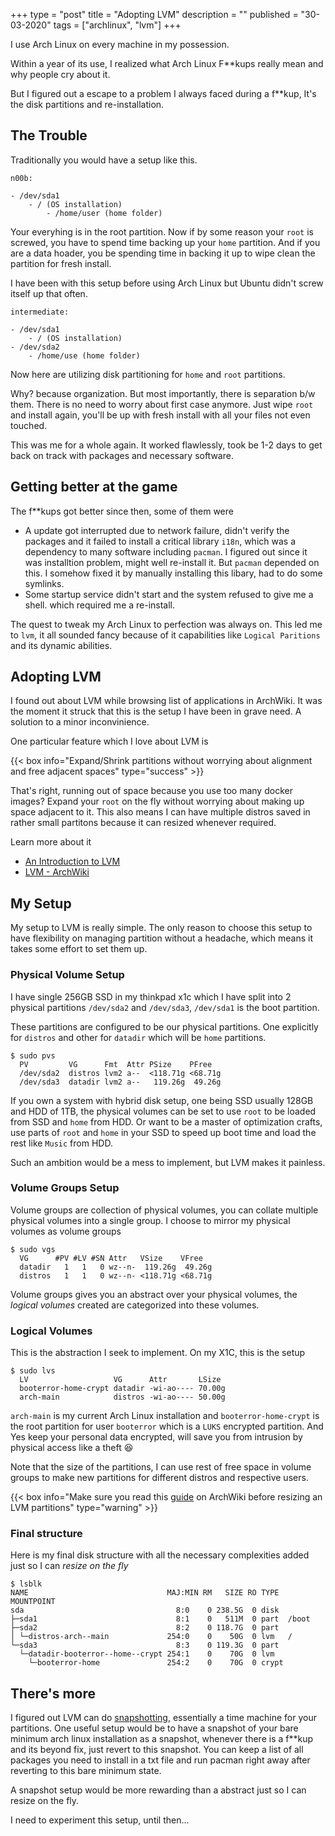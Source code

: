 +++
type = "post"
title = "Adopting LVM"
description = ""
published = "30-03-2020"
tags = ["archlinux", "lvm"]
+++

I use Arch Linux on every machine in my possession.

Within a year of its use, I realized what Arch Linux F**kups really mean and why people cry about it.

But I figured out a escape to a problem I always faced during a f**kup, It's the disk partitions and re-installation.

<!-- more -->

## The Trouble

Traditionally you would have a setup like this.

	n00b:

	- /dev/sda1 
		- / (OS installation)
			- /home/user (home folder)

Your everyhing is in the root partition. Now if by some reason your `root` is screwed, you have to spend time backing up 
your `home` partition. And if you are a data hoader, you be spending time in backing it up to wipe clean the partition for fresh install.

I have been with this setup before using Arch Linux but Ubuntu didn't screw itself up that often.

	intermediate:

	- /dev/sda1
		- / (OS installation)
	- /dev/sda2
		- /home/use (home folder)

Now here are utilizing disk partitioning for `home` and `root` partitions.

Why? because organization. But most importantly, there is separation b/w them. There is no need to worry about first case anymore. 
Just wipe `root` and install again, you'll be up with fresh install with all your files not even touched.

This was me for a whole again. It worked flawlessly, took be 1-2 days to get back on track with packages and necessary software.


## Getting better at the game

The f**kups got better since then, some of them were

- A update got interrupted due to network failure, didn't verify the packages and it failed to install a critical library `i18n`, which was a dependency to many software including `pacman`.
  I figured out since it was installtion problem, might well re-install it. But `pacman` depended on this. I somehow fixed it by manually installing this libary, had to do some symlinks.
- Some startup service didn't start and the system refused to give me a shell. which required me a re-install. 

The quest to tweak my Arch Linux to perfection was always on. This led me to `lvm`, it all sounded fancy because of it capabilities like `Logical Paritions` and its dynamic abilities.

## Adopting LVM

I found out about LVM while browsing list of applications in ArchWiki. It was the moment it struck that this is the setup I have been in grave need. A solution to a minor inconvinience.

One particular feature which I love about LVM is

{{< box info="Expand/Shrink partitions without worrying about alignment and free adjacent spaces" type="success" >}}

That's right, running out of space because you use too many docker images? Expand your `root` on the fly without worrying about making up space adjacent to it. 
This also means I can have multiple distros saved in rather small partitons because it can resized whenever required.

Learn more about it 

- [An Introduction to LVM](https://www.digitalocean.com/community/tutorials/an-introduction-to-lvm-concepts-terminology-and-operations)
- [LVM - ArchWiki](https://wiki.archlinux.org/index.php/LVM)

## My Setup

My setup to LVM is really simple. The only reason to choose this setup to have flexibility on managing partition without a headache, which means it takes some effort to set them up.

### Physical Volume Setup

I have single 256GB SSD in my thinkpad x1c which I have split into 2 physical partitions `/dev/sda2` and `/dev/sda3`, `/dev/sda1` is the boot partition.

These partitions are configured to be our physical partitions. One explicitly for `distros` and other for `datadir` which will be `home` partitions.

	$ sudo pvs
	  PV         VG      Fmt  Attr PSize    PFree
	  /dev/sda2  distros lvm2 a--  <118.71g <68.71g
	  /dev/sda3  datadir lvm2 a--   119.26g  49.26g
	  
If you own a system with hybrid disk setup, one being SSD usually 128GB and HDD of 1TB, the physical volumes can be set to use `root` to be loaded from SSD and `home` from HDD. Or want to be a master of optimization crafts, use parts of `root` and `home` in your SSD to speed up boot time and load the rest like `Music` from HDD. 

Such an ambition would be a mess to implement, but LVM makes it painless.
	  
### Volume Groups Setup

Volume groups are collection of physical volumes, you can collate multiple physical volumes into a single group.
I choose to mirror my physical volumes as volume groups

	$ sudo vgs
	  VG      #PV #LV #SN Attr   VSize    VFree
	  datadir   1   1   0 wz--n-  119.26g  49.26g
	  distros   1   1   0 wz--n- <118.71g <68.71g

Volume groups gives you an abstract over your physical volumes, the *logical volumes* created are categorized into these volumes.

### Logical Volumes

This is the abstraction I seek to implement. On my X1C, this is the setup

	$ sudo lvs
	  LV                   VG      Attr       LSize  
	  booterror-home-crypt datadir -wi-ao---- 70.00g
	  arch-main            distros -wi-ao---- 50.00g
	  
`arch-main` is my current Arch Linux installation and `booterror-home-crypt` is the root partition for user `booterror` which is a `LUKS` encrypted partition. And Yes keep your personal data encrypted, will save you from intrusion by physical access like a theft :laughing:

Note that the size of the partitions, I can use rest of free space in volume groups to make new partitions for different distros and respective users.

{{< box info="Make sure you read this [guide](https://wiki.archlinux.org/index.php/LVM#Resizing_the_logical_volume_and_file_system_separately) on ArchWiki before resizing an LVM partitions" type="warning" >}}


### Final structure

Here is my final disk structure with all the necessary complexities added just so I can *resize on the fly*

	$ lsblk
	NAME                               MAJ:MIN RM   SIZE RO TYPE  MOUNTPOINT
	sda                                  8:0    0 238.5G  0 disk
	├─sda1                               8:1    0   511M  0 part  /boot
	├─sda2                               8:2    0 118.7G  0 part
	│ └─distros-arch--main             254:0    0    50G  0 lvm   /
	└─sda3                               8:3    0 119.3G  0 part
	  └─datadir-booterror--home--crypt 254:1    0    70G  0 lvm
		└─booterror-home               254:2    0    70G  0 crypt

		
## There's more

I figured out LVM can do [snapshotting](https://wiki.archlinux.org/index.php/LVM#Snapshots), essentially a time machine for your partitions. One useful setup would be to have a snapshot of your bare minimum arch linux installation as a snapshot, whenever there is a f**kup and its beyond fix, just revert to this snapshot. You can keep a list of all packages you need to install in a txt file and run pacman right away after reverting to this bare minimum state.

A snapshot setup would be more rewarding than a abstract just so I can resize on the fly.

I need to experiment this setup, until then...
